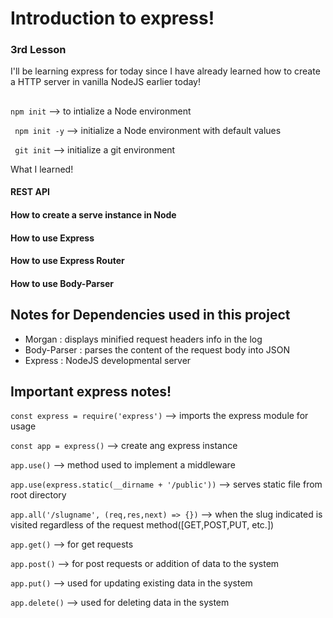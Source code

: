 #                                    Introduction to express! 
###                                          3rd Lesson

I'll be learning express for today since I have already learned how to create a HTTP server in vanilla NodeJS earlier today!

## 
` npm init ` --> to intialize a Node environment

` npm init -y` --> initialize a Node environment with default values

` git init` --> initialize a git environment


What I learned! 
#### REST API
#### How to create a serve instance in Node
#### How to use Express
#### How to use Express Router 
#### How to use Body-Parser


## Notes for Dependencies used in this project
- Morgan
  : displays minified request headers info in the log
- Body-Parser
  : parses the content of the request body into JSON
- Express 
  : NodeJS developmental server 
  


## Important express notes! 
`const express = require('express')` --> imports the express module for usage

`const app = express()` --> create ang express instance

`app.use()` --> method used to implement a middleware

`app.use(express.static(__dirname + '/public'))` --> serves static file from root directory

`app.all('/slugname', (req,res,next) => {})` --> when the slug indicated is visited regardless of the request method([GET,POST,PUT, etc.])

`app.get()` --> for get requests

`app.post()` --> for post requests or addition of data to the system

`app.put()` --> used for updating existing data in the system

`app.delete()` --> used for deleting data in the system